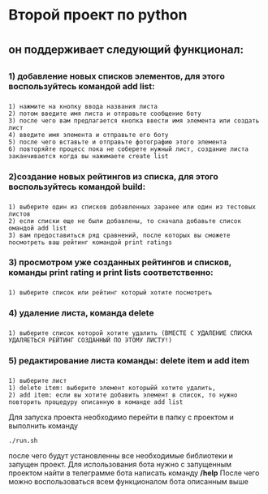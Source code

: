 # Второй проект по python
#
## он поддерживает следующий функционал:
##
### 1) добавление новых списков элементов, для этого воспользуйтесь командой add list:
###
    1) нажмите на кнопку ввода названия листа
    2) потом введите имя листа и отправьте сообщение боту
    3) после чего вам предлагается кнопка ввести имя элемента или создать лист
    4) введите имя элемента и отправьте его боту
    5) после чего вставьте и отправьте фотографию этого элемента
    6) повторяйте процесс пока не соберете нужный лист, создание листа заканчивается когда вы нажимаете create list
### 2)создание новых рейтингов из списка, для этого воспользуйтесь командой build:
###
    1) выберите один из списков добавленных заранее или один из тестовых листов
    2) если списки еще не были добавлены, то сначала добавьте список омандой add list
    3) вам предоставиться ряд сравнений, после которых вы сможете посмотреть ваш рейтинг командой print ratings
### 3) просмотром уже созданных рейтингов и списков, команды print rating и print lists соответственно:
###
    1) выберите список или рейтинг который хотите посмотреть
### 4) удаление листа, команда delete
###
    1) выберите список которой хотите удалить (ВМЕСТЕ С УДАЛЕНИЕ СПИСКА УДАЛЯЕТЬСЯ РЕЙТИНГ СОЗДАННЫЙ ПО ЭТОМУ ЛИСТУ!)
### 5) редактирование листа команды: delete item и add item
###
    1) выберите лист
    1) delete item: выберите элемент которыйй хотите удалить,
    2) add item: если вы хотите добавить элемент в список, то нужно повторить процедуру описанную в команде add list
Для запуска проекта необходимо перейти в папку с проектом и выполнить команду
```
./run.sh
```
после чего будут установленны все необходимые библиотеки и запущен проект.
Для использования бота нужно с запущенным проектом найти в телеграмме бота написать команду **/help**
После чего можно воспользоваться всем функционалом бота описанным выше
